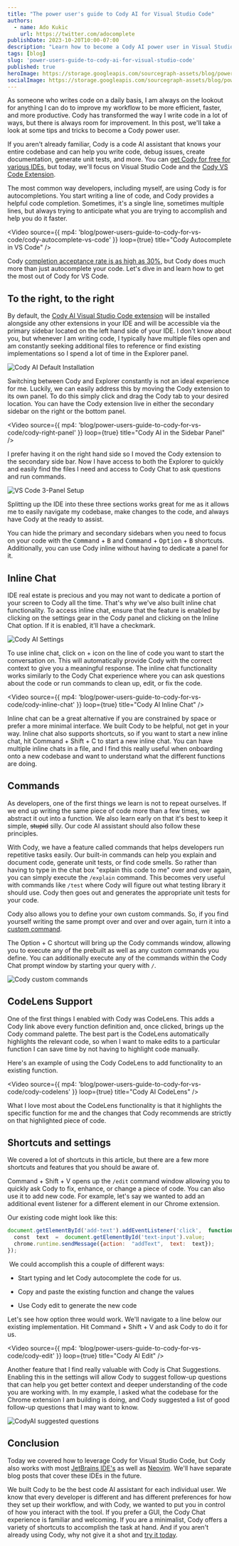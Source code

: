 ```yaml
---
title: "The power user's guide to Cody AI for Visual Studio Code"
authors:
  - name: Ado Kukic
    url: https://twitter.com/adocomplete
publishDate: 2023-10-20T10:00-07:00
description: "Learn how to become a Cody AI power user in Visual Studio Code."
tags: [blog]
slug: 'power-users-guide-to-cody-ai-for-visual-studio-code'
published: true
heroImage: https://storage.googleapis.com/sourcegraph-assets/blog/power-users-guide-to-cody-for-vs-code/cody-for-vscode.png
socialImage: https://storage.googleapis.com/sourcegraph-assets/blog/power-users-guide-to-cody-for-vs-code/cody-for-vscode.png
---
```


As someone who writes code on a daily basis, I am always on the lookout for anything I can do to improve my workflow to be more efficient, faster, and more productive. Cody has transformed the way I write code in a lot of ways, but there is always room for improvement. In this post, we'll take a look at some tips and tricks to become a Cody power user.

If you aren't already familiar, Cody is a code AI assistant that knows your entire codebase and can help you write code, debug issues, create documentation, generate unit tests, and more. You can [get Cody for free for various IDEs](https://about.sourcegraph.com/cody), but today, we'll focus on Visual Studio Code and the [Cody VS Code Extension](https://marketplace.visualstudio.com/items?itemName=sourcegraph.cody-ai).

The most common way developers, including myself, are using Cody is for autocompletions. You start writing a line of code, and Cody provides a helpful code completion. Sometimes, it's a single line, sometimes multiple lines, but always trying to anticipate what you are trying to accomplish and help you do it faster.

<Video 
  source={{
    mp4: 'blog/power-users-guide-to-cody-for-vs-code/cody-autocomplete-vs-code'
  }}
  loop={true}
  title="Cody Autocomplete in VS Code"
/>

Cody [completion acceptance rate is as high as 30%](https://about.sourcegraph.com/blog/feature-release-october-2023#cody), but Cody does much more than just autocomplete your code. Let's dive in and learn how to get the most out of Cody for VS Code.

## To the right, to the right

By default, the [Cody AI Visual Studio Code extension](https://marketplace.visualstudio.com/items?itemName=sourcegraph.cody-ai) will be installed alongside any other extensions in your IDE and will be accessible via the primary sidebar located on the left hand side of your IDE. I don't know about you, but whenever I am writing code, I typically have multiple files open and am constantly seeking additional files to reference or find existing implementations so I spend a lot of time in the Explorer panel.

![Cody AI Default Installation](https://storage.googleapis.com/sourcegraph-assets/blog/power-users-guide-to-cody-for-vs-code/cody-default.png)

Switching between Cody and Explorer constantly is not an ideal experience for me. Luckily, we can easily address this by moving the Cody extension to its own panel. To do this simply click and drag the Cody tab to your desired location. You can have the Cody extension live in either the secondary sidebar on the right or the bottom panel.

<Video 
  source={{
    mp4: 'blog/power-users-guide-to-cody-for-vs-code/cody-right-panel'
  }}
  loop={true}
  title="Cody AI in the Sidebar Panel"
/>

I prefer having it on the right hand side so I moved the Cody extension to the secondary side bar. Now I have access to both the Explorer to quickly and easily find the files I need and access to Cody Chat to ask questions and run commands.

![VS Code 3-Panel Setup](https://storage.googleapis.com/sourcegraph-assets/blog/power-users-guide-to-cody-for-vs-code/cody-secondary-panel.png)

Splitting up the IDE into these three sections works great for me as it allows me to easily navigate my codebase, make changes to the code, and always have Cody at the ready to assist.

You can hide the primary and secondary sidebars when you need to focus on your code with the <kbd>Command</kbd> + <kbd>B</kbd> and <kbd>Command</kbd> + <kbd>Option</kbd> + <kbd>B</kbd> shortcuts. Additionally, you can use Cody inline without having to dedicate a panel for it.

## Inline Chat

IDE real estate is precious and you may not want to dedicate a portion of your screen to Cody all the time. That's why we've also built inline chat functionality. To access inline chat, ensure that the feature is enabled by clicking on the settings gear in the Cody panel and clicking on the Inline Chat option. If it is enabled, it'll have a checkmark.

![Cody AI Settings](https://storage.googleapis.com/sourcegraph-assets/blog/power-users-guide-to-cody-for-vs-code/cody-enable-inline-chat.png)

To use inline chat, click on + icon on the line of code you want to start the conversation on. This will automatically provide Cody with the correct context to give you a meaningful response. The inline chat functionality works similarly to the Cody Chat experience where you can ask questions about the code or run commands to clean up, edit, or fix the code.

<Video 
  source={{
    mp4: 'blog/power-users-guide-to-cody-for-vs-code/cody-inline-chat'
  }}
  loop={true}
  title="Cody AI Inline Chat"
/>

Inline chat can be a great alternative if you are constrained by space or prefer a more minimal interface. We built Cody to be helpful, not get in your way. Inline chat also supports shortcuts, so if you want to start a new inline chat, hit Command + Shift + C to start a new inline chat. You can have multiple inline chats in a file, and I find this really useful when onboarding onto a new codebase and want to understand what the different functions are doing.

## Commands 

As developers, one of the first things we learn is not to repeat ourselves. If we end up writing the same piece of code more than a few times, we abstract it out into a function. We also learn early on that it's best to keep it simple, <s>stupid</s> silly. Our code AI assistant should also follow these principles.

With Cody, we have a feature called commands that helps developers run repetitive tasks easily. Our built-in commands can help you explain and document code, generate unit tests, or find code smells. So rather than having to type in the chat box "explain this code to me" over and over again, you can simply execute the `/explain` command. This becomes very useful with commands like `/test` where Cody will figure out what testing library it should use. Cody then goes out and generates the appropriate unit tests for your code.

Cody also allows you to define your own custom commands. So, if you find yourself writing the same prompt over and over and over again, turn it into a [custom command](https://docs.sourcegraph.com/cody/custom-commands).

The Option + C shortcut will bring up the Cody commands window, allowing you to execute any of the prebuilt as well as any custom commands you define. You can additionally execute any of the commands within the Cody Chat prompt window by starting your query with `/`. 

![Cody custom commands](https://storage.googleapis.com/sourcegraph-assets/blog/power-users-guide-to-cody-for-vs-code/cody-commands.png)

## CodeLens Support

One of the first things I enabled with Cody was CodeLens. This adds a Cody link above every function definition and, once clicked, brings up the Cody command palette. The best part is the CodeLens automatically highlights the relevant code, so when I want to make edits to a particular function I can save time by not having to highlight code manually.

Here's an example of using the Cody CodeLens to add functionality to an existing function.

<Video 
  source={{
    mp4: 'blog/power-users-guide-to-cody-for-vs-code/cody-codelens'
  }}
  loop={true}
  title="Cody AI CodeLens"
/>

What I love most about the CodeLens functionality is that it highlights the specific function for me and the changes that Cody recommends are strictly on that highlighted piece of code.

## Shortcuts and settings

We covered a lot of shortcuts in this article, but there are a few more shortcuts and features that you should be aware of.

Command + Shift + V opens up the `/edit` command window allowing you to quickly ask Cody to fix, enhance, or change a piece of code. You can also use it to add new code. For example, let's say we wanted to add an additional event listener for a different element in our Chrome extension.

Our existing code might look like this:

```js
document.getElementById('add-text').addEventListener('click',  function()  {
  const  text  =  document.getElementById('text-input').value;
  chrome.runtime.sendMessage({action:  "addText",  text:  text});
});

```

 We could accomplish this a couple of different ways:

-   Start typing and let Cody autocomplete the code for us.

-   Copy and paste the existing function and change the values

-   Use Cody edit to generate the new code

Let's see how option three would work. We'll navigate to a line below our existing implementation. Hit Command + Shift + V and ask Cody to do it for us.

<Video 
  source={{
    mp4: 'blog/power-users-guide-to-cody-for-vs-code/cody-edit'
  }}
  loop={true}
  title="Cody AI Edit"
/>

Another feature that I find really valuable with Cody is Chat Suggestions. Enabling this in the settings will allow Cody to suggest follow-up questions that can help you get better context and deeper understanding of the code you are working with. In my example, I asked what the codebase for the Chrome extension I am building is doing, and Cody suggested a list of good follow-up questions that I may want to know.

![CodyAI suggested questions](https://storage.googleapis.com/sourcegraph-assets/blog/power-users-guide-to-cody-for-vs-code/cody-suggestions.png)

## Conclusion

Today we covered how to leverage Cody for Visual Studio Code, but Cody also works with most [JetBrains IDE's](https://plugins.jetbrains.com/plugin/9682-sourcegraph-cody--code-search) as well as [Neovim](https://github.com/sourcegraph/sg.nvim). We'll have separate blog posts that cover these IDEs in the future.

We built Cody to be the best code AI assistant for each individual user. We know that every developer is different and has different preferences for how they set up their workflow, and with Cody, we wanted to put you in control of how you interact with the tool. If you prefer a GUI, the Cody Chat experience is familiar and welcoming. If you are a minimalist, Cody offers a variety of shortcuts to accomplish the task at hand. And if you aren't already using Cody, why not give it a shot and [try it today](https://cody.dev).